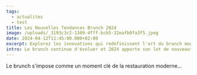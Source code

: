 ```yaml
---
tags:
  - actualites
  - test
title: Les Nouvelles Tendances Brunch 2024
image: /uploads/_3193c3c2-1309-4fff-bcb5-32eafb0fa3f5.jpeg
date: 2024-04-12T11:45:00.000+02:00
excerpt: Explorez les innovations qui redéfinissent l'art du brunch moderne
intro: Le brunch continue d'évoluer et 2024 apporte son lot de nouveautés ! Des bowls healthy aux créations fusion, découvrez comment les restaurants réinventent ce moment privilégié entre petit-déjeuner et déjeuner pour séduire une clientèle toujours plus exigeante.
---
```


Le brunch s'impose comme un moment clé de la restauration moderne...
